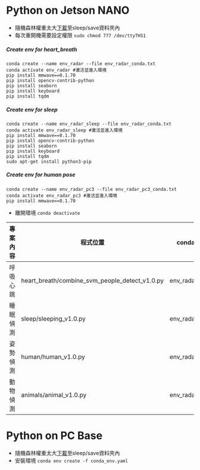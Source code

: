 # Python on Jetson NANO
- 隨機森林權重太大[下載](https://drive.google.com/file/d/1kYTANnP9ZgzEemOCabRLeRnXyRc3I72K/view?usp=sharing "下載")至sleep/save資料夾內
- 每次重開機需要設定權限 `sudo chmod 777 /dev/ttyTHS1`

##### Create env for heart_breath
    conda create --name env_radar --file env_radar_conda.txt
    conda activate env_radar #激活並進入環境
    pip install mmwave==0.1.70
    pip install opencv-contrib-python
    pip install seaborn
    pip install keyboard
    pip install tqdm


##### Create env for sleep
    conda create --name env_radar_sleep --file env_radar_conda.txt
    conda activate env_radar_sleep #激活並進入環境
    pip install mmwave==0.1.70
    pip install opencv-contrib-python
    pip install seaborn
    pip install keyboard
    pip install tqdm
    sudo apt-get install python3-pip


##### Create env for human pose
    conda create --name env_radar_pc3 --file env_radar_pc3_conda.txt
    conda activate env_radar_pc3 #激活並進入環境
    pip install mmwave==0.1.70

- 離開環境 `conda deactivate`

| 專案內容|程式位置|conda 環境|
| ------------ | ------------ |------------ |
|呼吸心跳|heart_breath/combine_svm_people_detect_v1.0.py|env_radar|
|睡眠偵測|sleep/sleeping_v1.0.py|env_radar_sleep|
|姿勢偵測|human/human_v1.0.py|env_radar_pc3|
|動物偵測|animals/animal_v1.0.py|env_radar_pc3|

# Python on PC Base
- 隨機森林權重太大[下載](https://drive.google.com/file/d/1kYTANnP9ZgzEemOCabRLeRnXyRc3I72K/view?usp=sharing "下載")至sleep/save資料夾內
- 安裝環境 `conda env create -f conda_env.yaml`
